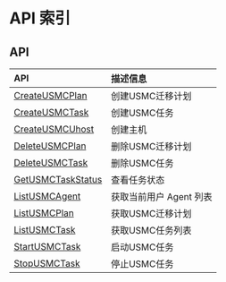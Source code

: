 # API 索引

## API

| API | 描述信息 |
|:---|:---|
|[CreateUSMCPlan](api/usmc-api/create_usmc_plan)|创建USMC迁移计划|
|[CreateUSMCTask](api/usmc-api/create_usmc_task)|创建USMC任务|
|[CreateUSMCUhost](api/usmc-api/create_usmc_uhost)|创建主机|
|[DeleteUSMCPlan](api/usmc-api/delete_usmc_plan)|删除USMC迁移计划|
|[DeleteUSMCTask](api/usmc-api/delete_usmc_task)|删除USMC任务|
|[GetUSMCTaskStatus](api/usmc-api/get_usmc_task_status)|查看任务状态|
|[ListUSMCAgent](api/usmc-api/list_usmc_agent)|获取当前用户 Agent 列表|
|[ListUSMCPlan](api/usmc-api/list_usmc_plan)|获取USMC迁移计划|
|[ListUSMCTask](api/usmc-api/list_usmc_task)|获取USMC任务列表|
|[StartUSMCTask](api/usmc-api/start_usmc_task)|启动USMC任务|
|[StopUSMCTask](api/usmc-api/stop_usmc_task)|停止USMC任务|
